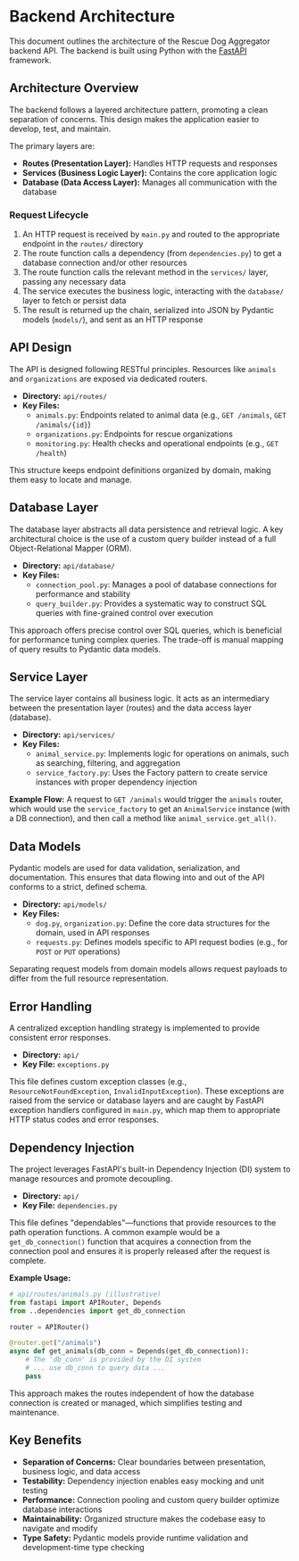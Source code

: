 # Backend Architecture

This document outlines the architecture of the Rescue Dog Aggregator backend API. The backend is built using Python with the [FastAPI](https://fastapi.tiangolo.com/) framework.

## Architecture Overview

The backend follows a layered architecture pattern, promoting a clean separation of concerns. This design makes the application easier to develop, test, and maintain.

The primary layers are:

- **Routes (Presentation Layer):** Handles HTTP requests and responses
- **Services (Business Logic Layer):** Contains the core application logic
- **Database (Data Access Layer):** Manages all communication with the database

### Request Lifecycle

1. An HTTP request is received by `main.py` and routed to the appropriate endpoint in the `routes/` directory
2. The route function calls a dependency (from `dependencies.py`) to get a database connection and/or other resources
3. The route function calls the relevant method in the `services/` layer, passing any necessary data
4. The service executes the business logic, interacting with the `database/` layer to fetch or persist data
5. The result is returned up the chain, serialized into JSON by Pydantic models (`models/`), and sent as an HTTP response

## API Design

The API is designed following RESTful principles. Resources like `animals` and `organizations` are exposed via dedicated routers.

- **Directory:** `api/routes/`
- **Key Files:**
  - `animals.py`: Endpoints related to animal data (e.g., `GET /animals`, `GET /animals/{id}`)
  - `organizations.py`: Endpoints for rescue organizations
  - `monitoring.py`: Health checks and operational endpoints (e.g., `GET /health`)

This structure keeps endpoint definitions organized by domain, making them easy to locate and manage.

## Database Layer

The database layer abstracts all data persistence and retrieval logic. A key architectural choice is the use of a custom query builder instead of a full Object-Relational Mapper (ORM).

- **Directory:** `api/database/`
- **Key Files:**
  - `connection_pool.py`: Manages a pool of database connections for performance and stability
  - `query_builder.py`: Provides a systematic way to construct SQL queries with fine-grained control over execution

This approach offers precise control over SQL queries, which is beneficial for performance tuning complex queries. The trade-off is manual mapping of query results to Pydantic data models.

## Service Layer

The service layer contains all business logic. It acts as an intermediary between the presentation layer (routes) and the data access layer (database).

- **Directory:** `api/services/`
- **Key Files:**
  - `animal_service.py`: Implements logic for operations on animals, such as searching, filtering, and aggregation
  - `service_factory.py`: Uses the Factory pattern to create service instances with proper dependency injection

**Example Flow:**
A request to `GET /animals` would trigger the `animals` router, which would use the `service_factory` to get an `AnimalService` instance (with a DB connection), and then call a method like `animal_service.get_all()`.

## Data Models

Pydantic models are used for data validation, serialization, and documentation. This ensures that data flowing into and out of the API conforms to a strict, defined schema.

- **Directory:** `api/models/`
- **Key Files:**
  - `dog.py`, `organization.py`: Define the core data structures for the domain, used in API responses
  - `requests.py`: Defines models specific to API request bodies (e.g., for `POST` or `PUT` operations)

Separating request models from domain models allows request payloads to differ from the full resource representation.

## Error Handling

A centralized exception handling strategy is implemented to provide consistent error responses.

- **Directory:** `api/`
- **Key File:** `exceptions.py`

This file defines custom exception classes (e.g., `ResourceNotFoundException`, `InvalidInputException`). These exceptions are raised from the service or database layers and are caught by FastAPI exception handlers configured in `main.py`, which map them to appropriate HTTP status codes and error responses.

## Dependency Injection

The project leverages FastAPI's built-in Dependency Injection (DI) system to manage resources and promote decoupling.

- **Directory:** `api/`
- **Key File:** `dependencies.py`

This file defines "dependables"—functions that provide resources to the path operation functions. A common example would be a `get_db_connection()` function that acquires a connection from the connection pool and ensures it is properly released after the request is complete.

**Example Usage:**
```python
# api/routes/animals.py (illustrative)
from fastapi import APIRouter, Depends
from ..dependencies import get_db_connection

router = APIRouter()

@router.get("/animals")
async def get_animals(db_conn = Depends(get_db_connection)):
    # The 'db_conn' is provided by the DI system
    # ... use db_conn to query data ...
    pass
```

This approach makes the routes independent of how the database connection is created or managed, which simplifies testing and maintenance.

## Key Benefits

- **Separation of Concerns:** Clear boundaries between presentation, business logic, and data access
- **Testability:** Dependency injection enables easy mocking and unit testing
- **Performance:** Connection pooling and custom query builder optimize database interactions
- **Maintainability:** Organized structure makes the codebase easy to navigate and modify
- **Type Safety:** Pydantic models provide runtime validation and development-time type checking